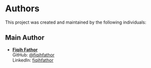 # Authors

This project was created and maintained by the following individuals:

## Main Author

- **[Fiqih Fathor](https://github.com/fiqihfathor)**  
  GitHub: [@fiqihfathor](https://github.com/fiqihfathor)  
  LinkedIn: [fiqihfathor](https://www.linkedin.com/in/fiqihfathor/)  
